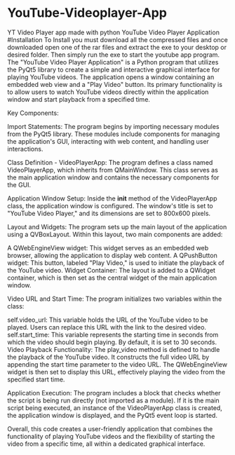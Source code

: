 # YouTube-Videoplayer-App
YT Video Player app made with python
YouTube Video Player Application
#Installation
To Install you must download all the compressed files and once downloaded open one of the rar files and extract the exe to your desktop or desired folder. Then simply run the exe to start the youtube app program.
The "YouTube Video Player Application" is a Python program that utilizes the PyQt5 library to create a simple and interactive graphical interface for playing YouTube videos. The application opens a window containing an embedded web view and a "Play Video" button. Its primary functionality is to allow users to watch YouTube videos directly within the application window and start playback from a specified time.

Key Components:

Import Statements: The program begins by importing necessary modules from the PyQt5 library. These modules include components for managing the application's GUI, interacting with web content, and handling user interactions.

Class Definition - VideoPlayerApp: The program defines a class named VideoPlayerApp, which inherits from QMainWindow. This class serves as the main application window and contains the necessary components for the GUI.

Application Window Setup: Inside the __init__ method of the VideoPlayerApp class, the application window is configured. The window's title is set to "YouTube Video Player," and its dimensions are set to 800x600 pixels.

Layout and Widgets: The program sets up the main layout of the application using a QVBoxLayout. Within this layout, two main components are added:

A QWebEngineView widget: This widget serves as an embedded web browser, allowing the application to display web content.
A QPushButton widget: This button, labeled "Play Video," is used to initiate the playback of the YouTube video.
Widget Container: The layout is added to a QWidget container, which is then set as the central widget of the main application window.

Video URL and Start Time: The program initializes two variables within the class:

self.video_url: This variable holds the URL of the YouTube video to be played. Users can replace this URL with the link to the desired video.
self.start_time: This variable represents the starting time in seconds from which the video should begin playing. By default, it is set to 30 seconds.
Video Playback Functionality: The play_video method is defined to handle the playback of the YouTube video. It constructs the full video URL by appending the start time parameter to the video URL. The QWebEngineView widget is then set to display this URL, effectively playing the video from the specified start time.

Application Execution: The program includes a block that checks whether the script is being run directly (not imported as a module). If it is the main script being executed, an instance of the VideoPlayerApp class is created, the application window is displayed, and the PyQt5 event loop is started.

Overall, this code creates a user-friendly application that combines the functionality of playing YouTube videos and the flexibility of starting the video from a specific time, all within a dedicated graphical interface.

